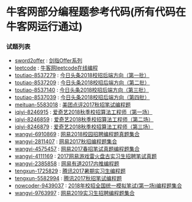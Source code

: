 牛客网部分编程题参考代码(所有代码在牛客网运行通过)
====================

### 试题列表
+ [sword2offer](https://github.com/ReyzalX/nowcoder/tree/master/sword2offer) : [剑指Offer系列](https://www.nowcoder.com/ta/coding-interviews)
+ [leetcode](https://github.com/ReyzalX/nowcoder/tree/master/leetcode) : [牛客网leetcode在线编程](https://www.nowcoder.com/ta/leetcode)
+ [toutiao-8537279](https://github.com/ReyzalX/nowcoder/tree/master/toutiao-8537279) : [今日头条2018校招后端方向（第一批）](https://www.nowcoder.com/test/8537279/summary)
+ [toutiao-8537209](https://github.com/ReyzalX/nowcoder/tree/master/toutiao-8537209) : [今日头条2018校招后端方向（第二批）](https://www.nowcoder.com/test/8537209/summary)
+ [toutiao-8537140](https://github.com/ReyzalX/nowcoder/tree/master/toutiao-8537140) : [今日头条2018校招后端方向（第三批）](https://www.nowcoder.com/test/8537140/summary)
+ [toutiao-8537039](https://github.com/ReyzalX/nowcoder/tree/master/toutiao-8537039) : [今日头条2018校招后端方向（第四批）](https://www.nowcoder.com/test/8537039/summary)
+ [meituan-5583018](https://github.com/ReyzalX/nowcoder/tree/master/meituan-5583018) : [美团点评2017秋招笔试编程题](https://www.nowcoder.com/test/5583018/summary)
+ [iqiyi-8246915](https://github.com/ReyzalX/nowcoder/tree/master/iqiyi-8246915) : [爱奇艺2018秋季校招算法工程师（第一场）](https://www.nowcoder.com/test/8246915/summary)
+ [iqiyi-8246859](https://github.com/ReyzalX/nowcoder/tree/master/iqiyi-8246859) : [爱奇艺2018秋季校招算法工程师（第二场）](https://www.nowcoder.com/test/8246859/summary)
+ [iqiyi-8246879](https://github.com/ReyzalX/nowcoder/tree/master/iqiyi-8246879) : [爱奇艺2018秋季校招算法工程师（第三场）](https://www.nowcoder.com/test/8246879/summary)
+ [wangyi-6910869](https://github.com/ReyzalX/nowcoder/tree/master/wangyi-6910869) : [网易2018校园招聘编程题真题集合](https://www.nowcoder.com/test/6910869/summary)
+ [wangyi-2811407](https://github.com/ReyzalX/nowcoder/tree/master/wangyi-2811407) : [网易2017秋招编程题集合](https://www.nowcoder.com/test/2811407/summary)
+ [wangyi-4575457](https://github.com/ReyzalX/nowcoder/tree/master/wangyi-4575457) : [网易2017春招笔试真题编程题集合](https://www.nowcoder.com/test/4575457/summary)
+ [wangyi-4111169](https://github.com/ReyzalX/nowcoder/tree/master/wangyi-4111169) : [2017网易游戏雷火盘古实习生招聘笔试真题](https://www.nowcoder.com/test/4111169/summary)
+ [wangyi-2385858](https://github.com/ReyzalX/nowcoder/tree/master/wangyi-2385858) : [网易有道2017内推编程题](https://www.nowcoder.com/test/2385858/summary)
+ [tengxun-1725829](https://github.com/ReyzalX/nowcoder/tree/master/tengxun-1725829) : [腾讯2017暑期实习生编程题](https://www.nowcoder.com/test/1725829/summary)
+ [tengxun-5582994](https://github.com/ReyzalX/nowcoder/tree/master/tengxun-5582994) : [腾讯2017秋招笔试编程题](https://www.nowcoder.com/test/5582994/summary)
+ [nowcoder-9439037](https://github.com/ReyzalX/nowcoder/tree/master/nowcoder-9439037) : [2018年校招全国统一模拟笔试(第一场)编程题集合](https://www.nowcoder.com/test/9439037/summary)
+ [wangyi-9763997](https://github.com/ReyzalX/nowcoder/tree/master/wangyi-9763997) : [网易2019实习生招聘编程题集合](https://www.nowcoder.com/test/9763997/summary)
